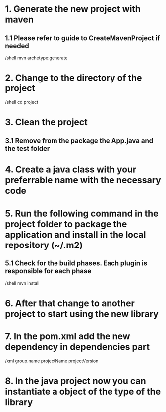 # 1. Generate the new project with maven
## 1.1 Please refer to guide to CreateMavenProject if needed
/shell
mvn archetype:generate

# 2. Change to the directory of the project
/shell
cd project

# 3. Clean the project
## 3.1 Remove from the package the App.java and the test folder

# 4. Create a java class with your preferrable name with the necessary code

# 5. Run the following command in the project folder to package the application and install in the local repository (~/.m2)
## 5.1 Check for the build phases. Each plugin is responsible for each phase
/shell
mvn install

# 6. After that change to another project to start using the new library

# 7. In the pom.xml add the new dependency in dependencies part
/xml
<dependency>
    <groupId>group.name</groupId>
    <artifactId>projectName</artifactId>
    <version>projectVersion</version>
</dependency>

# 8. In the java project now you can instantiate a object of the type of the library

